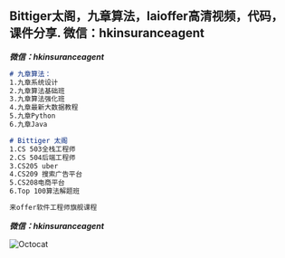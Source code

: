 ## Bittiger太阁，九章算法，laioffer高清视频，代码，课件分享. 微信：hkinsuranceagent 

***微信：hkinsuranceagent***
```markdown
# 九章算法：
1.九章系统设计
2.九章算法基础班
3.九章算法强化班
4.九章最新大数据教程
5.九章Python
6.九章Java

# Bittiger 太阁
1.CS 503全栈工程师
2.CS 504后端工程师 
3.CS205 uber 
4.CS209 搜索广告平台 
5.CS208电商平台 
6.Top 100算法解题班 

来offer软件工程师旗舰课程
```
***微信：hkinsuranceagent***

![Octocat](https://zengtian008.github.io/IMG_1911.jpg)
